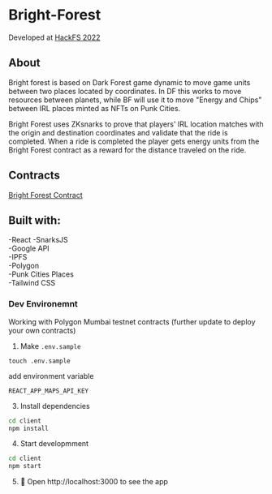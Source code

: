 # Bright-Forest

Developed at [HackFS 2022](https://ethglobal.com/showcase/bright-forest-a6zdy)   

## About
Bright forest is based on Dark Forest game dynamic to move game units between two places located by coordinates. In DF this works to move resources between planets, while BF will use it to move "Energy and Chips" between IRL places minted as NFTs on Punk Cities.

Bright Forest uses ZKsnarks to prove that players' IRL location matches with the origin and destination coordinates and validate that the ride is completed. When a ride is completed the player gets energy units from the Bright Forest contract as a reward for the distance traveled on the ride.

## Contracts

[Bright Forest Contract](https://mumbai.polygonscan.com/address/0xAb359104d87180B0d2506cBc6AC75BCba553dc3c#code)  

## Built with:

-React 
-SnarksJS  
-Google API  
-IPFS  
-Polygon  
-Punk Cities Places  
-Tailwind CSS  


### Dev Environemnt

Working with Polygon Mumbai testnet contracts (further update to deploy your own contracts)

1. Make `.env.sample`

```shell
touch .env.sample
```

add environment variable

```text
REACT_APP_MAPS_API_KEY
```

3. Install dependencies

```bash
cd client
npm install
```

4. Start developmment

```bash
cd client
npm start
```

5. 📱 Open http://localhost:3000 to see the app